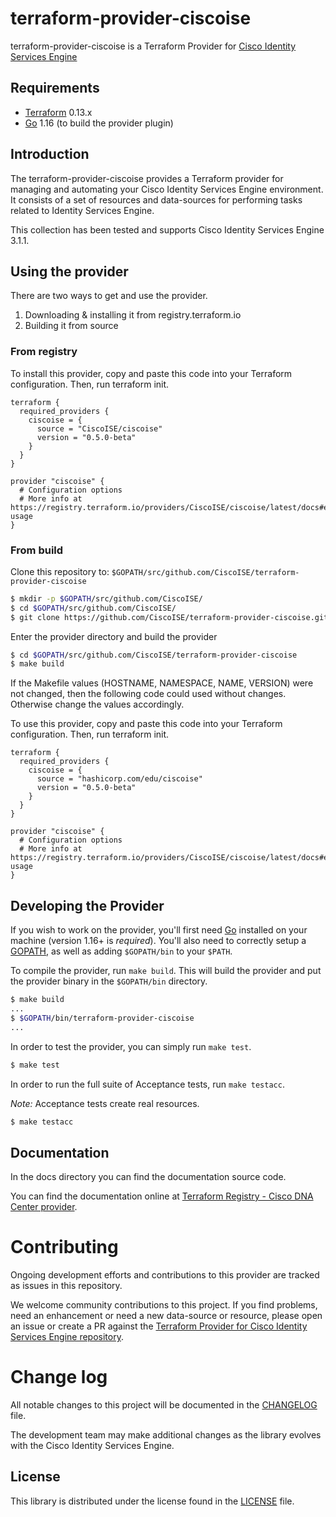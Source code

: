 
# terraform-provider-ciscoise

terraform-provider-ciscoise is a Terraform Provider for [Cisco Identity Services Engine](https://developer.cisco.com/identity-services-engine/)

## Requirements

- [Terraform](https://www.terraform.io/downloads.html) 0.13.x
- [Go](https://golang.org/doc/install) 1.16 (to build the provider plugin)

## Introduction

The terraform-provider-ciscoise provides a Terraform provider for managing and automating your Cisco Identity Services Engine environment. It consists of a set of resources and data-sources for performing tasks related to Identity Services Engine.

This collection has been tested and supports Cisco Identity Services Engine 3.1.1.

## Using the provider

There are two ways to get and use the provider.
1. Downloading & installing it from registry.terraform.io
2. Building it from source

### From registry

To install this provider, copy and paste this code into your Terraform configuration. Then, run terraform init. 

```hcl
terraform {
  required_providers {
    ciscoise = {
      source = "CiscoISE/ciscoise"
      version = "0.5.0-beta"
    }
  }
}

provider "ciscoise" {
  # Configuration options
  # More info at https://registry.terraform.io/providers/CiscoISE/ciscoise/latest/docs#example-usage
}
```

### From build

Clone this repository to: `$GOPATH/src/github.com/CiscoISE/terraform-provider-ciscoise`

```sh
$ mkdir -p $GOPATH/src/github.com/CiscoISE/
$ cd $GOPATH/src/github.com/CiscoISE/
$ git clone https://github.com/CiscoISE/terraform-provider-ciscoise.git
```

Enter the provider directory and build the provider

```sh
$ cd $GOPATH/src/github.com/CiscoISE/terraform-provider-ciscoise
$ make build
```

If the Makefile values (HOSTNAME, NAMESPACE, NAME, VERSION) were not changed, then the following code could used without changes.
Otherwise change the values accordingly.

To use this provider, copy and paste this code into your Terraform configuration. Then, run terraform init.

```hcl
terraform {
  required_providers {
    ciscoise = {
      source = "hashicorp.com/edu/ciscoise"
      version = "0.5.0-beta"
    }
  }
}

provider "ciscoise" {
  # Configuration options
  # More info at https://registry.terraform.io/providers/CiscoISE/ciscoise/latest/docs#example-usage
}
```


## Developing the Provider

If you wish to work on the provider, you'll first need [Go](http://www.golang.org) installed
on your machine (version 1.16+ is _required_). You'll also need to correctly setup a
[GOPATH](http://golang.org/doc/code.html#GOPATH), as well as adding `$GOPATH/bin` to your `$PATH`.

To compile the provider, run `make build`. This will build the provider and put the provider binary in the `$GOPATH/bin` directory.

```sh
$ make build
...
$ $GOPATH/bin/terraform-provider-ciscoise
...
```

In order to test the provider, you can simply run `make test`.

```sh
$ make test
```

In order to run the full suite of Acceptance tests, run `make testacc`.

_Note:_ Acceptance tests create real resources.

```sh
$ make testacc
```

## Documentation

In the docs directory you can find the documentation source code.

You can find the documentation online at [Terraform Registry - Cisco DNA Center provider](https://registry.terraform.io/providers/CiscoISE/ciscoise/latest/docs).

# Contributing

Ongoing development efforts and contributions to this provider are tracked as issues in this repository.

We welcome community contributions to this project. If you find problems, need an enhancement or need a new data-source or resource, please open an issue or create a PR against the [Terraform Provider for Cisco Identity Services Engine repository](https://github.com/CiscoISE/terraform-provider-ciscoise/issues).

# Change log

All notable changes to this project will be documented in the [CHANGELOG](./CHANGELOG.md) file.

The development team may make additional changes as the library evolves with the Cisco Identity Services Engine.

## License

This library is distributed under the license found in the [LICENSE](./LICENSE) file.
